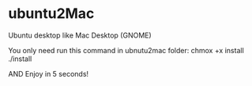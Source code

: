 # ubuntu2Mac
Ubuntu desktop like Mac Desktop (GNOME)

You only need run this command in ubnutu2mac folder: 
chmox +x install
./install

AND Enjoy in 5 seconds!
